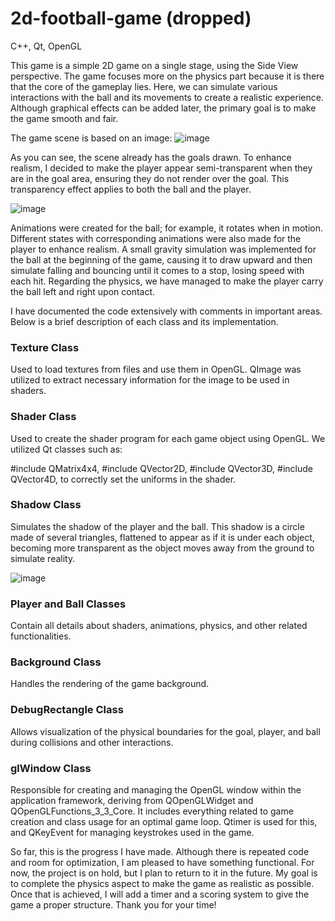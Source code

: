 # 2d-football-game (dropped)
C++, Qt, OpenGL

This game is a simple 2D game on a single stage, using the Side View perspective. The game focuses more on the physics part because it is there that the core of the gameplay lies. Here, we can simulate various interactions with the ball and its movements to create a realistic experience. Although graphical effects can be added later, the primary goal is to make the game smooth and fair.

The game scene is based on an image:
![image](https://github.com/user-attachments/assets/5f0c6f91-94bb-404c-b2cc-a6dae3a0c85f)

As you can see, the scene already has the goals drawn. To enhance realism, I decided to make the player appear semi-transparent when they are in the goal area, ensuring they do not render over the goal. This transparency effect applies to both the ball and the player.

![image](https://github.com/user-attachments/assets/929cbb5c-8b43-4a12-b070-b5f2f90cccec)

Animations were created for the ball; for example, it rotates when in motion. Different states with corresponding animations were also made for the player to enhance realism. A small gravity simulation was implemented for the ball at the beginning of the game, causing it to draw upward and then simulate falling and bouncing until it comes to a stop, losing speed with each hit. Regarding the physics, we have managed to make the player carry the ball left and right upon contact.

I have documented the code extensively with comments in important areas. Below is a brief description of each class and its implementation.

### Texture Class
Used to load textures from files and use them in OpenGL. QImage was utilized to extract necessary information for the image to be used in shaders.

### Shader Class
Used to create the shader program for each game object using OpenGL. We utilized Qt classes such as:

#include QMatrix4x4,
#include QVector2D,
#include QVector3D,
#include QVector4D,
to correctly set the uniforms in the shader.

### Shadow Class
Simulates the shadow of the player and the ball. This shadow is a circle made of several triangles, flattened to appear as if it is under each object, becoming more transparent as the object moves away from the ground to simulate reality.

![image](https://github.com/user-attachments/assets/7d2066f0-bd78-4f5f-af9e-18584a903510)

### Player and Ball Classes
Contain all details about shaders, animations, physics, and other related functionalities.

### Background Class
Handles the rendering of the game background.

### DebugRectangle Class
Allows visualization of the physical boundaries for the goal, player, and ball during collisions and other interactions.

### glWindow Class
Responsible for creating and managing the OpenGL window within the application framework, deriving from QOpenGLWidget and QOpenGLFunctions_3_3_Core. It includes everything related to game creation and class usage for an optimal game loop. Qtimer is used for this, and QKeyEvent for managing keystrokes used in the game.

So far, this is the progress I have made. Although there is repeated code and room for optimization, I am pleased to have something functional. For now, the project is on hold, but I plan to return to it in the future. My goal is to complete the physics aspect to make the game as realistic as possible. Once that is achieved, I will add a timer and a scoring system to give the game a proper structure.
Thank you for your time!
